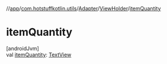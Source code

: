 //[app](../../../../index.md)/[com.hotstuffkotlin.utils](../../index.md)/[Adapter](../index.md)/[ViewHolder](index.md)/[itemQuantity](item-quantity.md)

# itemQuantity

[androidJvm]\
val [itemQuantity](item-quantity.md): [TextView](https://developer.android.com/reference/kotlin/android/widget/TextView.html)
